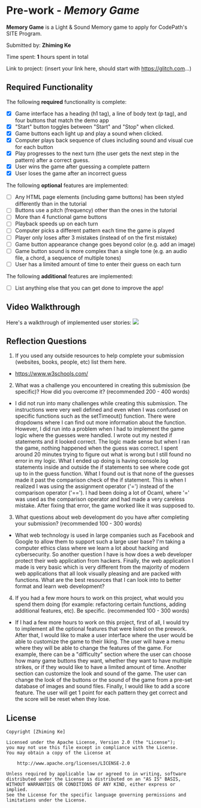 # Pre-work - _Memory Game_

**Memory Game** is a Light & Sound Memory game to apply for CodePath's SITE Program.

Submitted by: **Zhiming Ke**

Time spent: **1** hours spent in total

Link to project: (insert your link here, should start with https://glitch.com...)

## Required Functionality

The following **required** functionality is complete:

- [x] Game interface has a heading (h1 tag), a line of body text (p tag), and four buttons that match the demo app
- [x] "Start" button toggles between "Start" and "Stop" when clicked.
- [x] Game buttons each light up and play a sound when clicked.
- [x] Computer plays back sequence of clues including sound and visual cue for each button
- [x] Play progresses to the next turn (the user gets the next step in the pattern) after a correct guess.
- [x] User wins the game after guessing a complete pattern
- [x] User loses the game after an incorrect guess

The following **optional** features are implemented:

- [ ] Any HTML page elements (including game buttons) has been styled differently than in the tutorial
- [ ] Buttons use a pitch (frequency) other than the ones in the tutorial
- [ ] More than 4 functional game buttons
- [ ] Playback speeds up on each turn
- [ ] Computer picks a different pattern each time the game is played
- [ ] Player only loses after 3 mistakes (instead of on the first mistake)
- [ ] Game button appearance change goes beyond color (e.g. add an image)
- [ ] Game button sound is more complex than a single tone (e.g. an audio file, a chord, a sequence of multiple tones)
- [ ] User has a limited amount of time to enter their guess on each turn

The following **additional** features are implemented:

- [ ] List anything else that you can get done to improve the app!

## Video Walkthrough

Here's a walkthrough of implemented user stories:
![](your-link-here)

## Reflection Questions

1. If you used any outside resources to help complete your submission (websites, books, people, etc) list them here.

- https://www.w3schools.com/

2. What was a challenge you encountered in creating this submission (be specific)? How did you overcome it? (recommended 200 - 400 words)

- I did not run into many challenges while creating this submission. The instructions were very well defined and even when I was confused on specific functions such as the setTimeout() function. There were dropdowns where I can find out more information about the function. However, I did run into a problem when I had to implement the game logic where the guesses were handled. I wrote out my nested if statements and it looked correct. The logic made sense but when I ran the game, nothing happened when the guess was correct. I spent around 20 minutes trying to figure out what is wrong but I still found no error in my logic. What I ended up doing is having console.log statements inside and outside the if statements to see where code got up to in the guess function. What I found out is that none of the guesses made it past the comparison check of the if statement. This is when I realized I was using the assignment operator ('=') instead of the comparison operator ('=='). I had been doing a lot of Ocaml, where '=' was used as the comparison operator and had made a very careless mistake. After fixing that error, the game worked like it was supposed to.  

3. What questions about web development do you have after completing your submission? (recommended 100 - 300 words)

- What web technology is used in large companies such as Facebook and Google to allow them to support such a large user base? I'm taking a computer ethics class where we learn a lot about hacking and cybersecurity. So another question I have is how does a web developer protect their web application from hackers. Finally, the web application I made is very basic which is very different from the majority of modern web applications that all look visually pleasing and are packed with functions. What are the best resources that I can look into to better format and learn web development?

4. If you had a few more hours to work on this project, what would you spend them doing (for example: refactoring certain functions, adding additional features, etc). Be specific. (recommended 100 - 300 words)

- If I had a few more hours to work on this project, first of all, I would try to implement all the optional features that were listed on the prework. After that, I would like to make a user interface where the user would be able to customize the game to their liking. The user will have a menu where they will be able to change the features of the game. For example, there can be a "difficulty" section where the user can choose how many game buttons they want, whether they want to have multiple strikes, or if they would like to have a limited amount of time. Another section can customize the look and sound of the game. The user can change the look of the buttons or the sound of the game from a pre-set database of images and sound files. Finally, I would like to add a score feature. The user will get 1 point for each pattern they get correct and the score will be reset when they lose.
## License

    Copyright [Zhiming Ke]

    Licensed under the Apache License, Version 2.0 (the "License");
    you may not use this file except in compliance with the License.
    You may obtain a copy of the License at

        http://www.apache.org/licenses/LICENSE-2.0

    Unless required by applicable law or agreed to in writing, software
    distributed under the License is distributed on an "AS IS" BASIS,
    WITHOUT WARRANTIES OR CONDITIONS OF ANY KIND, either express or implied.
    See the License for the specific language governing permissions and
    limitations under the License.
